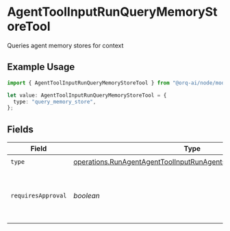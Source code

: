 # AgentToolInputRunQueryMemoryStoreTool

Queries agent memory stores for context

## Example Usage

```typescript
import { AgentToolInputRunQueryMemoryStoreTool } from "@orq-ai/node/models/operations";

let value: AgentToolInputRunQueryMemoryStoreTool = {
  type: "query_memory_store",
};
```

## Fields

| Field                                                                                                                                                | Type                                                                                                                                                 | Required                                                                                                                                             | Description                                                                                                                                          |
| ---------------------------------------------------------------------------------------------------------------------------------------------------- | ---------------------------------------------------------------------------------------------------------------------------------------------------- | ---------------------------------------------------------------------------------------------------------------------------------------------------- | ---------------------------------------------------------------------------------------------------------------------------------------------------- |
| `type`                                                                                                                                               | [operations.RunAgentAgentToolInputRunAgentsRequestRequestBodyType](../../models/operations/runagentagenttoolinputrunagentsrequestrequestbodytype.md) | :heavy_check_mark:                                                                                                                                   | N/A                                                                                                                                                  |
| `requiresApproval`                                                                                                                                   | *boolean*                                                                                                                                            | :heavy_minus_sign:                                                                                                                                   | Whether this tool requires approval before execution                                                                                                 |